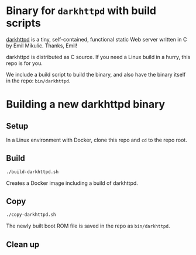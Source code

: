 # Binary for `darkhttpd` with build scripts

[darkhttpd](https://unix4lyfe.org/darkhttpd/) is a tiny, self-contained, functional static Web server written in C by Emil Mikulic. Thanks, Emil!

darkhttpd is distributed as C source. If you need a Linux build in a hurry, this repo is for you.

We include a build script to build the binary, and also have the binary itself in the repo: `bin/darkhttpd`.

# Building a new darkhttpd binary

## Setup

In a Linux environment with Docker, clone this repo and `cd` to the repo root.

## Build

```bash
./build-darkhttpd.sh
```

Creates a Docker image including a build of darkhttpd.

## Copy 

```bash
./copy-darkhttpd.sh
```

The newly built boot ROM file is saved in the repo as `bin/darkhttpd`.

## Clean up

